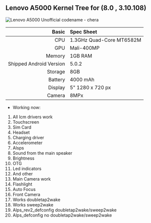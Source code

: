 ## Lenovo A5000 Kernel Tree for (8.0 , 3.10.108)           
![Lenovo A5000](http://www.vymenaskla.sk/fotky15094/fotos/_vyr_487pic01.jpg)
Unofficial codename - chera

Basic   | Spec Sheet
-------:|:-------------------------
CPU     | 1.3GHz Quad-Core MT6582M
GPU     | Mali-400MP
Memory  | 1GB RAM
Shipped Android Version | 5.0.2
Storage | 8GB
Battery | 4000 mAh
Display | 5" 1280 x 720 px
Camera  | 8MPx

* Working now:
1) All lcm drivers work
2) Touchscreen
3) Sim Card
4) Headset
5) Charging driver
6) Accelerometer
7) Alsps
8) Sound from the main speaker
9) Brightness
10) OTG
11) Led indicators
12) And other
13) Main Camera work
14) Flashlight
15) Auto Focus
16) Front Camera
17) Works doubletap2wake
18) Works sweep2wake
19) Alps_rev2_defconfig doubletap2wake/sweep2wake
20) Alps_defconfig no doubletap2wake/sweep2wake

